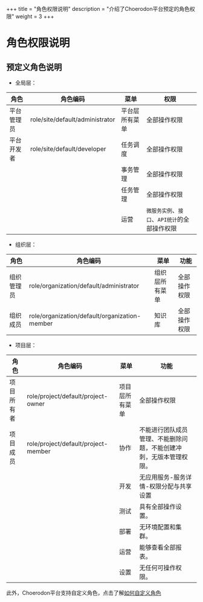 +++
title = "角色权限说明"
description = "介绍了Choerodon平台预定的角色权限"
weight = 3
+++

# 角色权限说明

## 预定义角色说明

- 全局层：

角色|角色编码|菜单|权限
| --- | --- | --- | --- |
平台管理员|role/site/default/administrator|平台层所有菜单|全部操作权限|
平台开发者|role/site/default/developer|任务调度|全部操作权限|
|||事务管理|全部操作权限|
|||任务管理|全部操作权限|
|||运营|`微服务实例`、`接口`、`API统计`的全部操作权限|

- 组织层：

角色|角色编码|菜单|功能
| --- | --- | --- | --- |
组织管理员|role/organization/default/administrator|组织层所有菜单|全部操作权限|
组织成员|role/organization/default/organization-member|知识库 |全部操作权限


- 项目层：

角色|角色编码|菜单|功能
| --- | --- | --- | --- |
项目所有者|role/project/default/project-owner|项目层所有菜单|全部操作权限|
项目成员|role/project/default/project-member|协作|不能进行团队成员管理、不能删除问题，不能创建冲刺，无版本管理权限。
|||开发|无应用服务-服务详情-权限分配与共享设置
|||测试|具有全部操作设置。
|||部署|无环境配置和集群。
|||运营|能够查看全部报表。
|||设置|无任何可操作权限。



此外，Choerodon平台支持自定义角色，点击了解[如何自定义角色](../system-configuration/role)